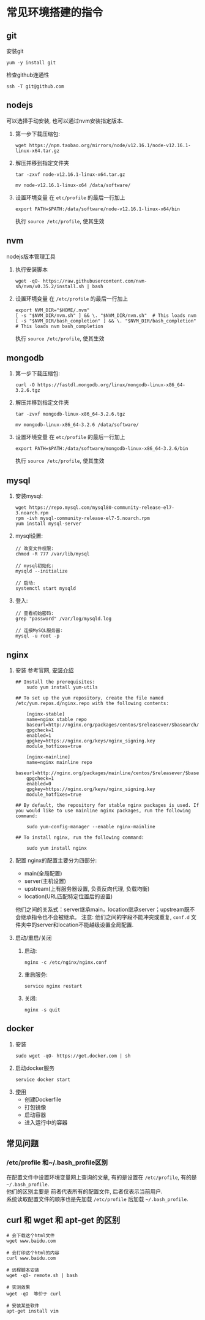 # 常见环境搭建的指令

## git
安装git
```
yum -y install git
```
检查github连通性
```
ssh -T git@github.com
```
## nodejs
可以选择手动安装, 也可以通过nvm安装指定版本.  
1. 第一步下载压缩包:
    ```
    wget https://npm.taobao.org/mirrors/node/v12.16.1/node-v12.16.1-linux-x64.tar.gz
    ```
2. 解压并移到指定文件夹  
    ```
    tar -zxvf node-v12.16.1-linux-x64.tar.gz   

    mv node-v12.16.1-linux-x64 /data/software/
    ```
3. 设置环境变量
    在 `etc/profile` 的最后一行加上
    ```
    export PATH=$PATH:/data/software/node-v12.16.1-linux-x64/bin
    ```
    执行 `source /etc/profile`, 使其生效
## nvm
nodejs版本管理工具

1. 执行安装脚本
    ```
    wget -qO- https://raw.githubusercontent.com/nvm-sh/nvm/v0.35.2/install.sh | bash

    ```

2. 设置环境变量
    在 `/etc/profile` 的最后一行加上
    ```
    export NVM_DIR="$HOME/.nvm"
    [ -s "$NVM_DIR/nvm.sh" ] && \. "$NVM_DIR/nvm.sh"  # This loads nvm
    [ -s "$NVM_DIR/bash_completion" ] && \. "$NVM_DIR/bash_completion"  # This loads nvm bash_completion
    ```
    执行 `source /etc/profile`, 使其生效


## mongodb
1. 第一步下载压缩包:
    ```
    curl -O https://fastdl.mongodb.org/linux/mongodb-linux-x86_64-3.2.6.tgz
    ```
2. 解压并移到指定文件夹  
    ```
    tar -zvxf mongodb-linux-x86_64-3.2.6.tgz   

    mv mongodb-linux-x86_64-3.2.6 /data/software/
    ```
3. 设置环境变量
    在 `etc/profile` 的最后一行加上
    ```
    export PATH=$PATH:/data/software/mongodb-linux-x86_64-3.2.6/bin
    ```
    执行 `source /etc/profile`, 使其生效

## mysql
1. 安装mysql:
    ```
    wget https://repo.mysql.com/mysql80-community-release-el7-3.noarch.rpm  
    rpm -ivh mysql-community-release-el7-5.noarch.rpm   
    yum install mysql-server  
    ```
2. mysql设置:  
    ```
    // 改变文件权限:
    chmod -R 777 /var/lib/mysql

    // mysql初始化: 
    mysqld --initialize  

    // 启动:   
    systemctl start mysqld 
    ```
3. 登入: 
    ```
    // 查看初始密码:  
    grep "password" /var/log/mysqld.log  

    // 连接MySQL服务器:  
    mysql -u root -p  
    ```
## nginx
1. 安装
    参考官网, [安装介绍](http://nginx.org/en/linux_packages.html#RHEL-CentOS)
    ```
    ## Install the prerequisites:
        sudo yum install yum-utils

    ## To set up the yum repository, create the file named /etc/yum.repos.d/nginx.repo with the following contents:

        [nginx-stable]
        name=nginx stable repo
        baseurl=http://nginx.org/packages/centos/$releasever/$basearch/
        gpgcheck=1
        enabled=1
        gpgkey=https://nginx.org/keys/nginx_signing.key
        module_hotfixes=true

        [nginx-mainline]
        name=nginx mainline repo
        baseurl=http://nginx.org/packages/mainline/centos/$releasever/$basearch/
        gpgcheck=1
        enabled=0
        gpgkey=https://nginx.org/keys/nginx_signing.key
        module_hotfixes=true

    ## By default, the repository for stable nginx packages is used. If you would like to use mainline nginx packages, run the following command:

        sudo yum-config-manager --enable nginx-mainline
    
    ## To install nginx, run the following command:

        sudo yum install nginx
    
    ```
    
2. 配置
    nginx的配置主要分为四部分: 
    - main(全局配置)
    - server(主机设置)
    - upstream(上有服务器设置, 负责反向代理, 负载均衡)
    - location(URL匹配特定位置后的设置)  

    他们之间的关系式：server继承main，location继承server；upstream既不会继承指令也不会被继承。
    注意: 他们之间的字段不能冲突或重复, `conf.d` 文件夹中的server和location不能越级设置全局配置.

3. 启动/重启/关闭

    1. 启动:  

       ```nginx -c /etc/nginx/nginx.conf```

    2. 重启服务:  

       ```service nginx restart```

    3. 关闭:

       ```nginx -s quit```

       

## docker

1. 安装
    ```
    sudo wget -qO- https://get.docker.com | sh
    ```
2. 启动docker服务
    ```
    service docker start
    ```
3. [使用](../docker/README.md)
    - 创建Dockerfile 
    - 打包镜像
    - 启动容器
    - 进入运行中的容器


## 常见问题

### /etc/profile 和~/.bash_profile区别
在配置文件中设置环境变量网上查询的文章, 有的是设置在 `/etc/profile`, 有的是`~/.bash_profile`.  
他们的区别主要是 前者代表所有的配置文件, 后者仅表示当前用户.  
系统读取配置文件的顺序也是先加载 `/etc/profile` 后加载 `~/.bash_profile`. 

## curl 和 wget 和 apt-get 的区别
```
# 会下载这个html文件
wget www.baidu.com 

# 会打印这个html的内容
curl www.baidu.com

# 远程脚本安装
wget -qO- remote.sh | bash  

# 实测效果
wget -qO  等价于 curl

# 安装某些软件
apt-get install vim
```
